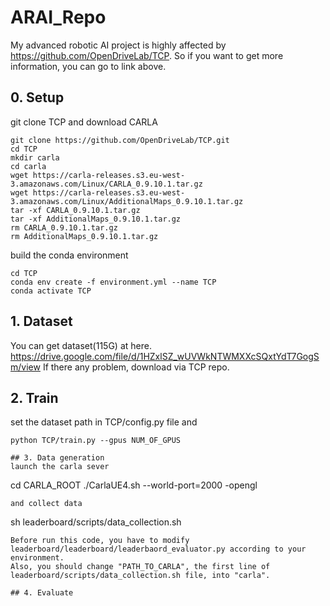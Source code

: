 # ARAI_Repo
My advanced robotic AI project is highly affected by https://github.com/OpenDriveLab/TCP.
So if you want to get more information, you can go to link above. 
## 0. Setup
git clone TCP and download CARLA
```
git clone https://github.com/OpenDriveLab/TCP.git
cd TCP
mkdir carla
cd carla
wget https://carla-releases.s3.eu-west-3.amazonaws.com/Linux/CARLA_0.9.10.1.tar.gz
wget https://carla-releases.s3.eu-west-3.amazonaws.com/Linux/AdditionalMaps_0.9.10.1.tar.gz
tar -xf CARLA_0.9.10.1.tar.gz
tar -xf AdditionalMaps_0.9.10.1.tar.gz
rm CARLA_0.9.10.1.tar.gz
rm AdditionalMaps_0.9.10.1.tar.gz
```
build the conda environment
```
cd TCP
conda env create -f environment.yml --name TCP
conda activate TCP
```
## 1. Dataset
You can get dataset(115G) at here.
https://drive.google.com/file/d/1HZxlSZ_wUVWkNTWMXXcSQxtYdT7GogSm/view
If there any problem, download via TCP repo. 

## 2. Train
set the dataset path in TCP/config.py file and
```
python TCP/train.py --gpus NUM_OF_GPUS

## 3. Data generation
launch the carla sever
```
cd CARLA_ROOT
./CarlaUE4.sh --world-port=2000 -opengl
```
and collect data
```
sh leaderboard/scripts/data_collection.sh
```
Before run this code, you have to modify leaderboard/leaderboard/leaderbaord_evaluator.py according to your environment.
Also, you should change "PATH_TO_CARLA", the first line of leaderboard/scripts/data_collection.sh file, into "carla".

## 4. Evaluate
